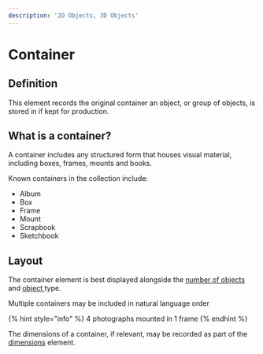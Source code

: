 ```yaml
---
description: '2D Objects, 3D Objects'
---
```


# Container

## Definition

This element records the original container an object, or group of objects, is stored in if kept for production.

## What is a container?

A container includes any structured form that houses visual material, including boxes, frames, mounts and books.

Known containers in the collection include:

* Album
* Box
* Frame
* Mount
* Scrapbook
* Sketchbook

## Layout

The container element is best displayed alongside the [number of objects](number-of-objects.md) and [object ](object-type/)type.

Multiple containers may be included in natural language order

{% hint style="info" %}
4 photographs mounted in 1 frame
{% endhint %}

The dimensions of a container, if relevant, may be recorded as part of the [dimensions](dimensions.md) element.

